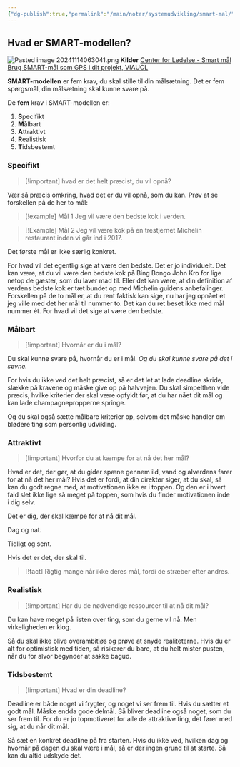 ```yaml
---
{"dg-publish":true,"permalink":"/main/noter/systemudvikling/smart-mal/","title":"Smart Mål","hide":true,"tags":["læringsmål","systemudvikling","projektarbejde","programmering"],"created":"2024-09-20T10:05:41.522+02:00"}
---
```




## Hvad er SMART-modellen?
![Pasted image 20241114063041.png](/img/user/Pasted%20image%2020241114063041.png)
**Kilder**
[Center for Ledelse - Smart mål](https://www.cfl.dk/artikler/smart-modellen-her-er-5-trin-til-at-na-dine-mal)
[Brug SMART-mål som GPS i dit projekt, VIAUCL](https://viden.via.dk/evu/brug-smart-maal-som-gps-i-dit-projekt)

**SMART-modellen** er fem krav, du skal stille til din målsætning. Det er fem
spørgsmål, din målsætning skal kunne svare på.

De **fem** krav i SMART-modellen er:
1. **S**pecifikt
2. **M**ålbart
3. **A**ttraktivt
4. **R**ealistisk
5. **T**idsbestemt

### Specifikt

> [!important] hvad er det helt præcist, du vil opnå?

Vær så præcis omkring, hvad det er du vil opnå, som du kan. Prøv at se
forskellen på de her to mål:
> [!example] Mål 1
> Jeg vil være den bedste kok i verden.

> [!Example] Mål 2
>  Jeg vil være kok på en trestjernet Michelin restaurant inden vi går ind i 2017.

Det første mål er ikke særlig konkret.

For hvad vil det egentlig sige at være den bedste. Det er jo individuelt.
Det kan være, at du vil være den bedste kok på Bing Bongo John Kro for lige netop
de gæster, som du laver mad til. Eller det kan være, at din definition af
verdens bedste kok er tæt bundet op med Michelin guidens anbefalinger. Forskellen
på de to mål er, at du rent faktisk kan sige, nu har jeg opnået et jeg ville
med det her mål til nummer to. Det kan du ret beset ikke med mål nummer ét.
For hvad vil det sige at være den bedste.

### Målbart

> [!important] Hvornår er du i mål?

Du skal kunne svare på, hvornår du er i mål. *Og du skal kunne svare på det
i søvne.*

For hvis du ikke ved det helt præcist, så er det let at lade deadline
skride, slække på kravene og måske give op på halvvejen. Du skal
simpelthen vide præcis, hvilke kriterier der skal være opfyldt
før, at du har nået dit mål og kan lade champagnepropperne springe.

Og du skal også sætte målbare kriterier op, selvom det måske handler om blødere
ting som personlig udvikling.

### Attraktivt

>[!important] Hvorfor du at kæmpe for at nå det her mål?

Hvad er det, der gør, at du gider spæne gennem ild, vand og alverdens farer for at nå det her mål? Hvis det er fordi, at din direktør siger, at du skal, så kan du godt regne med, at motivationen ikke er i toppen. Og den er i hvert fald slet ikke lige så meget på toppen, som hvis du finder motivationen inde i dig selv. 

Det er dig, der skal kæmpe for at nå dit mål. 

Dag og nat. 

Tidligt og sent. 

Hvis det er det, der skal til.

> [!fact] Rigtig mange når ikke deres mål, fordi de stræber efter andres.

### Realistisk

>[!important] Har du de nødvendige ressourcer til at nå dit mål?

Du kan have meget på listen over ting, som du gerne vil nå.
Men virkeligheden er klog. 

Så du skal ikke blive overambitiøs og prøve at snyde realiteterne. Hvis du er alt for optimistisk med tiden, så risikerer du bare, at du helt mister pusten, når du for alvor begynder at sakke bagud.

### Tidsbestemt

> [!important] Hvad er din deadline?

Deadline er både noget vi frygter, og noget vi ser frem til. Hvis du sætter et godt mål. Måske endda gode delmål. Så bliver deadline også noget, som du ser frem til. For du er jo topmotiveret for alle de attraktive ting, det fører med sig, at du når dit mål.

Så sæt en konkret deadline på fra starten. Hvis du ikke ved, hvilken dag og hvornår på dagen du skal være i mål, så er der ingen grund til at starte. Så kan du altid udskyde det.


